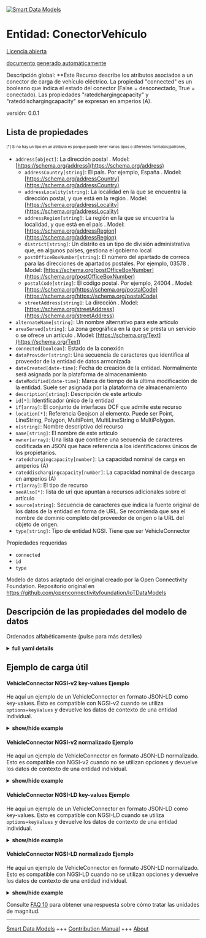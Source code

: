 <!-- 10-Header -->  
[![Smart Data Models](https://smartdatamodels.org/wp-content/uploads/2022/01/SmartDataModels_logo.png "Logo")](https://smartdatamodels.org)  
Entidad: ConectorVehículo  
=========================<!-- /10-Header -->  
<!-- 15-License -->  
[Licencia abierta](https://github.com/smart-data-models//dataModel.OCF/blob/master/VehicleConnector/LICENSE.md)  
[documento generado automáticamente](https://docs.google.com/presentation/d/e/2PACX-1vTs-Ng5dIAwkg91oTTUdt8ua7woBXhPnwavZ0FxgR8BsAI_Ek3C5q97Nd94HS8KhP-r_quD4H0fgyt3/pub?start=false&loop=false&delayms=3000#slide=id.gb715ace035_0_60)  
<!-- /15-License -->  
<!-- 20-Description -->  
Descripción global: **Este Recurso describe los atributos asociados a un conector de carga de vehículo eléctrico. La propiedad "connected" es un booleano que indica el estado del conector (False = desconectado, True = conectado). Las propiedades "ratedchargingcapacity" y "rateddischargingcapacity" se expresan en amperios (A).  
versión: 0.0.1  
<!-- /20-Description -->  
<!-- 30-PropertiesList -->  

## Lista de propiedades  

<sup><sub>[*] Si no hay un tipo en un atributo es porque puede tener varios tipos o diferentes formatos/patrones</sub></sup>.  
- `address[object]`: La dirección postal  . Model: [https://schema.org/address](https://schema.org/address)	- `addressCountry[string]`: El país. Por ejemplo, España  . Model: [https://schema.org/addressCountry](https://schema.org/addressCountry)  
	- `addressLocality[string]`: La localidad en la que se encuentra la dirección postal, y que está en la región  . Model: [https://schema.org/addressLocality](https://schema.org/addressLocality)  
	- `addressRegion[string]`: La región en la que se encuentra la localidad, y que está en el país  . Model: [https://schema.org/addressRegion](https://schema.org/addressRegion)  
	- `district[string]`: Un distrito es un tipo de división administrativa que, en algunos países, gestiona el gobierno local    
	- `postOfficeBoxNumber[string]`: El número del apartado de correos para las direcciones de apartados postales. Por ejemplo, 03578  . Model: [https://schema.org/postOfficeBoxNumber](https://schema.org/postOfficeBoxNumber)  
	- `postalCode[string]`: El código postal. Por ejemplo, 24004  . Model: [https://schema.org/https://schema.org/postalCode](https://schema.org/https://schema.org/postalCode)  
	- `streetAddress[string]`: La dirección  . Model: [https://schema.org/streetAddress](https://schema.org/streetAddress)  
- `alternateName[string]`: Un nombre alternativo para este artículo  - `areaServed[string]`: La zona geográfica en la que se presta un servicio o se ofrece un artículo  . Model: [https://schema.org/Text](https://schema.org/Text)- `connected[boolean]`: Estado de la conexión  - `dataProvider[string]`: Una secuencia de caracteres que identifica al proveedor de la entidad de datos armonizada  - `dateCreated[date-time]`: Fecha de creación de la entidad. Normalmente será asignada por la plataforma de almacenamiento  - `dateModified[date-time]`: Marca de tiempo de la última modificación de la entidad. Suele ser asignada por la plataforma de almacenamiento  - `description[string]`: Descripción de este artículo  - `id[*]`: Identificador único de la entidad  - `if[array]`: El conjunto de interfaces OCF que admite este recurso  - `location[*]`: Referencia Geojson al elemento. Puede ser Point, LineString, Polygon, MultiPoint, MultiLineString o MultiPolygon.  - `n[string]`: Nombre descriptivo del recurso  - `name[string]`: El nombre de este artículo  - `owner[array]`: Una lista que contiene una secuencia de caracteres codificada en JSON que hace referencia a los identificadores únicos de los propietarios.  - `ratedchargingcapacity[number]`: La capacidad nominal de carga en amperios (A)  - `rateddischargingcapacity[number]`: La capacidad nominal de descarga en amperios (A)  - `rt[array]`: El tipo de recurso  - `seeAlso[*]`: lista de uri que apuntan a recursos adicionales sobre el artículo  - `source[string]`: Secuencia de caracteres que indica la fuente original de los datos de la entidad en forma de URL. Se recomienda que sea el nombre de dominio completo del proveedor de origen o la URL del objeto de origen.  - `type[string]`: Tipo de entidad NGSI. Tiene que ser VehicleConnector  <!-- /30-PropertiesList -->  
<!-- 35-RequiredProperties -->  
Propiedades requeridas  
- `connected`  - `id`  - `type`  <!-- /35-RequiredProperties -->  
<!-- 40-RequiredProperties -->  
Modelo de datos adaptado del original creado por la Open Connectivity Foundation. Repositorio original en https://github.com/openconnectivityfoundation/IoTDataModels  
<!-- /40-RequiredProperties -->  
<!-- 50-DataModelHeader -->  
## Descripción de las propiedades del modelo de datos  
Ordenados alfabéticamente (pulse para más detalles)  
<!-- /50-DataModelHeader -->  
<!-- 60-ModelYaml -->  
<details><summary><strong>full yaml details</strong></summary>    
```yaml  
VehicleConnector:    
  description: 'This Resource describes the attributes associated with an electric vehicle charging connector. The Property ''connected'' is a boolean indicating the status of the connector (False = disconnected, True = connected). The Property ''ratedchargingcapacity'' and ''rateddischargingcapacity'' are in Amps (A).'    
  properties:    
    address:    
      description: The mailing address    
      properties:    
        addressCountry:    
          description: 'The country. For example, Spain'    
          type: string    
          x-ngsi:    
            model: https://schema.org/addressCountry    
            type: Property    
        addressLocality:    
          description: 'The locality in which the street address is, and which is in the region'    
          type: string    
          x-ngsi:    
            model: https://schema.org/addressLocality    
            type: Property    
        addressRegion:    
          description: 'The region in which the locality is, and which is in the country'    
          type: string    
          x-ngsi:    
            model: https://schema.org/addressRegion    
            type: Property    
        district:    
          description: 'A district is a type of administrative division that, in some countries, is managed by the local government'    
          type: string    
          x-ngsi:    
            type: Property    
        postOfficeBoxNumber:    
          description: 'The post office box number for PO box addresses. For example, 03578'    
          type: string    
          x-ngsi:    
            model: https://schema.org/postOfficeBoxNumber    
            type: Property    
        postalCode:    
          description: 'The postal code. For example, 24004'    
          type: string    
          x-ngsi:    
            model: https://schema.org/https://schema.org/postalCode    
            type: Property    
        streetAddress:    
          description: The street address    
          type: string    
          x-ngsi:    
            model: https://schema.org/streetAddress    
            type: Property    
        streetNr:    
          description: Number identifying a specific property on a public street    
          type: string    
          x-ngsi:    
            type: Property    
      type: object    
      x-ngsi:    
        model: https://schema.org/address    
        type: Property    
    alternateName:    
      description: An alternative name for this item    
      type: string    
      x-ngsi:    
        type: Property    
    areaServed:    
      description: The geographic area where a service or offered item is provided    
      type: string    
      x-ngsi:    
        model: https://schema.org/Text    
        type: Property    
    connected:    
      description: The connection state    
      readOnly: true    
      type: boolean    
      x-ngsi:    
        type: Property    
    dataProvider:    
      description: A sequence of characters identifying the provider of the harmonised data entity    
      type: string    
      x-ngsi:    
        type: Property    
    dateCreated:    
      description: Entity creation timestamp. This will usually be allocated by the storage platform    
      format: date-time    
      type: string    
      x-ngsi:    
        type: Property    
    dateModified:    
      description: Timestamp of the last modification of the entity. This will usually be allocated by the storage platform    
      format: date-time    
      type: string    
      x-ngsi:    
        type: Property    
    description:    
      description: A description of this item    
      type: string    
      x-ngsi:    
        type: Property    
    id:    
      anyOf:    
        - description: Identifier format of any NGSI entity    
          maxLength: 256    
          minLength: 1    
          pattern: ^[\w\-\.\{\}\$\+\*\[\]`|~^@!,:\\]+$    
          type: string    
          x-ngsi:    
            type: Property    
        - description: Identifier format of any NGSI entity    
          format: uri    
          type: string    
          x-ngsi:    
            type: Property    
      description: Unique identifier of the entity    
      x-ngsi:    
        type: Property    
    if:    
      description: The OCF Interface set supported by this Resource    
      items:    
        enum:    
          - oic.if.s    
          - oic.if.baseline    
        type: string    
      minItems: 2    
      readOnly: true    
      type: array    
      uniqueItems: true    
      x-ngsi:    
        type: Property    
    location:    
      description: 'Geojson reference to the item. It can be Point, LineString, Polygon, MultiPoint, MultiLineString or MultiPolygon'    
      oneOf:    
        - description: Geojson reference to the item. Point    
          properties:    
            bbox:    
              items:    
                type: number    
              minItems: 4    
              type: array    
            coordinates:    
              items:    
                type: number    
              minItems: 2    
              type: array    
            type:    
              enum:    
                - Point    
              type: string    
          required:    
            - type    
            - coordinates    
          title: GeoJSON Point    
          type: object    
          x-ngsi:    
            type: GeoProperty    
        - description: Geojson reference to the item. LineString    
          properties:    
            bbox:    
              items:    
                type: number    
              minItems: 4    
              type: array    
            coordinates:    
              items:    
                items:    
                  type: number    
                minItems: 2    
                type: array    
              minItems: 2    
              type: array    
            type:    
              enum:    
                - LineString    
              type: string    
          required:    
            - type    
            - coordinates    
          title: GeoJSON LineString    
          type: object    
          x-ngsi:    
            type: GeoProperty    
        - description: Geojson reference to the item. Polygon    
          properties:    
            bbox:    
              items:    
                type: number    
              minItems: 4    
              type: array    
            coordinates:    
              items:    
                items:    
                  items:    
                    type: number    
                  minItems: 2    
                  type: array    
                minItems: 4    
                type: array    
              type: array    
            type:    
              enum:    
                - Polygon    
              type: string    
          required:    
            - type    
            - coordinates    
          title: GeoJSON Polygon    
          type: object    
          x-ngsi:    
            type: GeoProperty    
        - description: Geojson reference to the item. MultiPoint    
          properties:    
            bbox:    
              items:    
                type: number    
              minItems: 4    
              type: array    
            coordinates:    
              items:    
                items:    
                  type: number    
                minItems: 2    
                type: array    
              type: array    
            type:    
              enum:    
                - MultiPoint    
              type: string    
          required:    
            - type    
            - coordinates    
          title: GeoJSON MultiPoint    
          type: object    
          x-ngsi:    
            type: GeoProperty    
        - description: Geojson reference to the item. MultiLineString    
          properties:    
            bbox:    
              items:    
                type: number    
              minItems: 4    
              type: array    
            coordinates:    
              items:    
                items:    
                  items:    
                    type: number    
                  minItems: 2    
                  type: array    
                minItems: 2    
                type: array    
              type: array    
            type:    
              enum:    
                - MultiLineString    
              type: string    
          required:    
            - type    
            - coordinates    
          title: GeoJSON MultiLineString    
          type: object    
          x-ngsi:    
            type: GeoProperty    
        - description: Geojson reference to the item. MultiLineString    
          properties:    
            bbox:    
              items:    
                type: number    
              minItems: 4    
              type: array    
            coordinates:    
              items:    
                items:    
                  items:    
                    items:    
                      type: number    
                    minItems: 2    
                    type: array    
                  minItems: 4    
                  type: array    
                type: array    
              type: array    
            type:    
              enum:    
                - MultiPolygon    
              type: string    
          required:    
            - type    
            - coordinates    
          title: GeoJSON MultiPolygon    
          type: object    
          x-ngsi:    
            type: GeoProperty    
      x-ngsi:    
        type: GeoProperty    
    n:    
      description: Friendly name of the Resource    
      maxLength: 64    
      readOnly: true    
      type: string    
      x-ngsi:    
        type: Property    
    name:    
      description: The name of this item    
      type: string    
      x-ngsi:    
        type: Property    
    owner:    
      description: A List containing a JSON encoded sequence of characters referencing the unique Ids of the owner(s)    
      items:    
        anyOf:    
          - description: Identifier format of any NGSI entity    
            maxLength: 256    
            minLength: 1    
            pattern: ^[\w\-\.\{\}\$\+\*\[\]`|~^@!,:\\]+$    
            type: string    
            x-ngsi:    
              type: Property    
          - description: Identifier format of any NGSI entity    
            format: uri    
            type: string    
            x-ngsi:    
              type: Property    
        description: Unique identifier of the entity    
        x-ngsi:    
          type: Property    
      type: array    
      x-ngsi:    
        type: Property    
    ratedchargingcapacity:    
      description: The rated charging capacity in Amps (A)    
      readOnly: true    
      type: number    
      x-ngsi:    
        type: Property    
    rateddischargingcapacity:    
      description: The rated discharging capacity in Amps (A)    
      readOnly: true    
      type: number    
      x-ngsi:    
        type: Property    
    rt:    
      description: The Resource Type    
      items:    
        enum:    
          - oic.r.vehicle.connector    
        maxLength: 64    
        type: string    
      minItems: 1    
      readOnly: true    
      type: array    
      uniqueItems: true    
      x-ngsi:    
        type: Property    
    seeAlso:    
      description: list of uri pointing to additional resources about the item    
      oneOf:    
        - items:    
            format: uri    
            type: string    
          minItems: 1    
          type: array    
        - format: uri    
          type: string    
      x-ngsi:    
        type: Property    
    source:    
      description: 'A sequence of characters giving the original source of the entity data as a URL. Recommended to be the fully qualified domain name of the source provider, or the URL to the source object'    
      type: string    
      x-ngsi:    
        type: Property    
    type:    
      description: NGSI entity type. It has to be VehicleConnector    
      enum:    
        - VehicleConnector    
      type: string    
      x-ngsi:    
        type: Property    
  required:    
    - connected    
    - id    
    - type    
  type: object    
  x-derived-from: https://raw.githubusercontent.com/openconnectivityfoundation/IoTDataModels/master/VehicleConnectorResURI.swagger.json    
  x-disclaimer: 'Redistribution and use in source and binary forms, with or without modification, are permitted  provided that the license conditions are met. Copyleft (c) 2022 Contributors to Smart Data Models Program'    
  x-license-url: https://github.com/smart-data-models/dataModel.OCF/blob/master/VehicleConnector/LICENSE.md    
  x-model-schema: https://smart-data-models.github.io/dataModel.OCF/VehicleConnector/schema.json    
  x-model-tags: OCF    
  x-version: 0.0.1    
```  
</details>    
<!-- /60-ModelYaml -->  
<!-- 70-MiddleNotes -->  
<!-- /70-MiddleNotes -->  
<!-- 80-Examples -->  
## Ejemplo de carga útil  
#### VehicleConnector NGSI-v2 key-values Ejemplo  
He aquí un ejemplo de un VehicleConnector en formato JSON-LD como key-values. Esto es compatible con NGSI-v2 cuando se utiliza `options=keyValues` y devuelve los datos de contexto de una entidad individual.  
<details><summary><strong>show/hide example</strong></summary>    
```json  
{  
  "id": "urn:ngsi-ld:VehicleConnector:id:JADI:02407105",  
  "dateCreated": "1987-12-29T01:28:41Z",  
  "dateModified": "2007-05-07T23:28:25Z",  
  "source": "Contain member fire popular when great join. Data may job social minute beat east.",  
  "name": "Tv run cold might wall force. Site practice certain state.",  
  "alternateName": "Moment oil trade accept. Especially event piece never. Partner security play mission put support just.",  
  "description": "Case ten according yes. Student only side safe enter. Plan fine civil threat imagine.",  
  "dataProvider": "Month without prepare financial. Theory door number Mrs itself third. Remember job middle energy standard image care.",  
  "owner": [  
    "urn:ngsi-ld:VehicleConnector:items:GOHP:94242286",  
    "urn:ngsi-ld:VehicleConnector:items:DNMA:32514112"  
  ],  
  "seeAlso": [  
    "urn:ngsi-ld:VehicleConnector:items:FHFN:25053328",  
    "urn:ngsi-ld:VehicleConnector:items:JUMC:26636842"  
  ],  
  "location": {  
    "type": "Point",  
    "coordinates": [  
      -65.886465,  
      -22.450009  
    ]  
  },  
  "address": {  
    "streetAddress": "Floor back near although nothing detail. Cultural result page project miss form college. Improve yeah walk sure she whose.",  
    "addressLocality": "Including record happen claim. Itself worry hospital career likely that local. House professional husband record enough set focus. Public goal bank current star begin house.",  
    "addressRegion": "Quality live force just including official. Need season side middle.",  
    "addressCountry": "Under debate city today seem. Rate sing test sport series. Tough public imagine officer answer.",  
    "postalCode": "Health anyone product figure wonder here. You several admit establish everyone age wall. Measure information together technology. Size wish risk move cause Democrat.",  
    "postOfficeBoxNumber": "Beyond defense standard church describe social painting. Matter child capital new sometimes its right. Fact worry fish phone."  
  },  
  "areaServed": "Southern hour success toward agree choose environment. Size feel his computer door eat weight eye.",  
  "rt": [  
    "oic.r.vehicle.connector",  
    "oic.r.vehicle.connector"  
  ],  
  "connected": {  
    "type": "Property",  
    "value": true  
  },  
  "ratedchargingcapacity": {  
    "type": "Property",  
    "value": 385.6  
  },  
  "rateddischargingcapacity": {  
    "type": "Property",  
    "value": 679.8  
  },  
  "n": "East man seven explain worry nation choice. Whether trouble young perhaps friend course. As vote hour professional across home.",  
  "if": [  
    "oic.if.baseline",  
    "oic.if.s"  
  ],  
  "type": "VehicleConnector"  
}  
```  
</details>  
#### VehicleConnector NGSI-v2 normalizado Ejemplo  
He aquí un ejemplo de VehicleConnector en formato JSON-LD normalizado. Esto es compatible con NGSI-v2 cuando no se utilizan opciones y devuelve los datos de contexto de una entidad individual.  
<details><summary><strong>show/hide example</strong></summary>    
```json  
{  
  "id": {  
    "type": "string",  
    "value": "urn:ngsi-ld:VehicleConnector:id:JADI:02407105"  
  },  
  "dateCreated": {  
    "format": "date-time",  
    "type": "string",  
    "value": "1987-12-29T01:28:41Z"  
  },  
  "dateModified": {  
    "format": "date-time",  
    "type": "string",  
    "value": "2007-05-07T23:28:25Z"  
  },  
  "source": {  
    "type": "string",  
    "value": "Contain member fire popular when great join. Data may job social minute beat east."  
  },  
  "name": {  
    "type": "string",  
    "value": "Tv run cold might wall force. Site practice certain state."  
  },  
  "alternateName": {  
    "type": "string",  
    "value": "Moment oil trade accept. Especially event piece never. Partner security play mission put support just."  
  },  
  "description": {  
    "type": "string",  
    "value": "Case ten according yes. Student only side safe enter. Plan fine civil threat imagine."  
  },  
  "dataProvider": {  
    "type": "string",  
    "value": "Month without prepare financial. Theory door number Mrs itself third. Remember job middle energy standard image care."  
  },  
  "owner": {  
    "type": "array",  
    "value": [  
      "urn:ngsi-ld:VehicleConnector:items:GOHP:94242286",  
      "urn:ngsi-ld:VehicleConnector:items:DNMA:32514112"  
    ]  
  },  
  "seeAlso": {  
    "type": "array",  
    "value": [  
      "urn:ngsi-ld:VehicleConnector:items:FHFN:25053328",  
      "urn:ngsi-ld:VehicleConnector:items:JUMC:26636842"  
    ]  
  },  
  "location": {  
    "type": "object",  
    "value": {  
      "type": "Point",  
      "coordinates": [  
        -65.886465,  
        -22.450009  
      ]  
    }  
  },  
  "address": {  
    "type": "object",  
    "value": {  
      "streetAddress": "Floor back near although nothing detail. Cultural result page project miss form college. Improve yeah walk sure she whose.",  
      "addressLocality": "Including record happen claim. Itself worry hospital career likely that local. House professional husband record enough set focus. Public goal bank current star begin house.",  
      "addressRegion": "Quality live force just including official. Need season side middle.",  
      "addressCountry": "Under debate city today seem. Rate sing test sport series. Tough public imagine officer answer.",  
      "postalCode": "Health anyone product figure wonder here. You several admit establish everyone age wall. Measure information together technology. Size wish risk move cause Democrat.",  
      "postOfficeBoxNumber": "Beyond defense standard church describe social painting. Matter child capital new sometimes its right. Fact worry fish phone."  
    }  
  },  
  "areaServed": {  
    "type": "string",  
    "value": "Southern hour success toward agree choose environment. Size feel his computer door eat weight eye."  
  },  
  "rt": {  
    "type": "array",  
    "value": [  
      "oic.r.vehicle.connector",  
      "oic.r.vehicle.connector"  
    ]  
  },  
  "connected": {  
    "type": "object",  
    "value": {  
      "type": "Property",  
      "value": true  
    }  
  },  
  "ratedchargingcapacity": {  
    "type": "object",  
    "value": {  
      "type": "Property",  
      "value": 385.6  
    }  
  },  
  "rateddischargingcapacity": {  
    "type": "object",  
    "value": {  
      "type": "Property",  
      "value": 679.8  
    }  
  },  
  "n": {  
    "type": "string",  
    "value": "East man seven explain worry nation choice. Whether trouble young perhaps friend course. As vote hour professional across home."  
  },  
  "if": {  
    "type": "array",  
    "value": [  
      "oic.if.baseline",  
      "oic.if.s"  
    ]  
  },  
  "type": {  
    "type": "string",  
    "value": "VehicleConnector"  
  }  
}  
```  
</details>  
#### VehicleConnector NGSI-LD key-values Ejemplo  
He aquí un ejemplo de un VehicleConnector en formato JSON-LD como key-values. Esto es compatible con NGSI-LD cuando se utiliza `options=keyValues` y devuelve los datos de contexto de una entidad individual.  
<details><summary><strong>show/hide example</strong></summary>    
```json  
{  
    "id": "urn:ngsi-ld:VehicleConnector:id:JADI:02407105",  
    "dateCreated": "1987-12-29T01:28:41Z",  
    "dateModified": "2007-05-07T23:28:25Z",  
    "source": "Contain member fire popular when great join. Data may job social minute beat east.",  
    "name": "Tv run cold might wall force. Site practice certain state.",  
    "alternateName": "Moment oil trade accept. Especially event piece never. Partner security play mission put support just.",  
    "description": "Case ten according yes. Student only side safe enter. Plan fine civil threat imagine.",  
    "dataProvider": "Month without prepare financial. Theory door number Mrs itself third. Remember job middle energy standard image care.",  
    "owner": [  
        "urn:ngsi-ld:VehicleConnector:items:GOHP:94242286",  
        "urn:ngsi-ld:VehicleConnector:items:DNMA:32514112"  
    ],  
    "seeAlso": [  
        "urn:ngsi-ld:VehicleConnector:items:FHFN:25053328",  
        "urn:ngsi-ld:VehicleConnector:items:JUMC:26636842"  
    ],  
    "location": {  
        "type": "Point",  
        "coordinates": [  
            -65.886465,  
            -22.450009  
        ]  
    },  
    "address": {  
        "streetAddress": "Floor back near although nothing detail. Cultural result page project miss form college. Improve yeah walk sure she whose.",  
        "addressLocality": "Including record happen claim. Itself worry hospital career likely that local. House professional husband record enough set focus. Public goal bank current star begin house.",  
        "addressRegion": "Quality live force just including official. Need season side middle.",  
        "addressCountry": "Under debate city today seem. Rate sing test sport series. Tough public imagine officer answer.",  
        "postalCode": "Health anyone product figure wonder here. You several admit establish everyone age wall. Measure information together technology. Size wish risk move cause Democrat.",  
        "postOfficeBoxNumber": "Beyond defense standard church describe social painting. Matter child capital new sometimes its right. Fact worry fish phone."  
    },  
    "areaServed": "Southern hour success toward agree choose environment. Size feel his computer door eat weight eye.",  
    "rt": [  
        "oic.r.vehicle.connector",  
        "oic.r.vehicle.connector"  
    ],  
    "connected": {  
        "type": "Property",  
        "value": true  
    },  
    "ratedchargingcapacity": {  
        "type": "Property",  
        "value": 385.6  
    },  
    "rateddischargingcapacity": {  
        "type": "Property",  
        "value": 679.8  
    },  
    "n": "East man seven explain worry nation choice. Whether trouble young perhaps friend course. As vote hour professional across home.",  
    "if": [  
        "oic.if.baseline",  
        "oic.if.s"  
    ],  
    "type": "VehicleConnector",  
    "@context": [  
        "https://smartdatamodels.org/context.jsonld",  
        "https://raw.githubusercontent.com/smart-data-models/dataModel.OCF/master/context.jsonld"  
    ]  
}  
```  
</details>  
#### VehicleConnector NGSI-LD normalizado Ejemplo  
He aquí un ejemplo de VehicleConnector en formato JSON-LD normalizado. Esto es compatible con NGSI-LD cuando no se utilizan opciones y devuelve los datos de contexto de una entidad individual.  
<details><summary><strong>show/hide example</strong></summary>    
```json  
{  
    "id": "urn:ngsi-ld:VehicleConnector:id:KJFN:91046688",  
    "dateCreated": {  
        "type": "Property",  
        "value": {  
            "@type": "DateTime",  
            "@value": "1979-06-19T14:53:09Z"  
        }  
    },  
    "dateModified": {  
        "type": "Property",  
        "value": {  
            "@type": "DateTime",  
            "@value": "1984-01-17T10:15:27Z"  
        }  
    },  
    "source": {  
        "type": "Property",  
        "value": "Nice kind who a very animal yourself. Cause performance professional parent."  
    },  
    "name": {  
        "type": "Property",  
        "value": "Mean political investment movie never. Look only base play."  
    },  
    "alternateName": {  
        "type": "Property",  
        "value": "Finally nature about degree. But upon cost agreement force continue have. Win even rule especially send and subject."  
    },  
    "description": {  
        "type": "Property",  
        "value": "Less easy state possible much. Cut size east. Rule also care since. Could line foot different."  
    },  
    "dataProvider": {  
        "type": "Property",  
        "value": "Concern blood during trip address key. Artist above little tend without cover."  
    },  
    "owner": {  
        "type": "Property",  
        "value": [  
            "urn:ngsi-ld:VehicleConnector:items:QZMD:32671659",  
            "urn:ngsi-ld:VehicleConnector:items:OWTS:91756327"  
        ]  
    },  
    "seeAlso": {  
        "type": "Property",  
        "value": [  
            "urn:ngsi-ld:VehicleConnector:items:DJCP:79960404"  
        ]  
    },  
    "location": {  
        "type": "Property",  
        "value": {  
            "type": "Point",  
            "coordinates": [  
                -22.827501,  
                -44.485689  
            ]  
        }  
    },  
    "address": {  
        "type": "Property",  
        "value": {  
            "streetAddress": "Fill science against describe include sign. Air man develop oil shake scene fall. Bring though production science.",  
            "addressLocality": "Draw necessary store catch. Teach half southern understand. Oil mission own move establish available beyond.",  
            "addressRegion": "Bring sound risk they general. Position officer song knowledge war none.",  
            "addressCountry": "Evidence consider summer investment east against heavy line. Course every whole perhaps them fear. End collection report. Interview not goal ground political continue.",  
            "postalCode": "Education thus oil end those. Up feeling approach fire run challenge dog.",  
            "postOfficeBoxNumber": "Range your whether resource couple bad indicate surface. Head expert in data wonder. Song black write happy several billion."  
        }  
    },  
    "areaServed": {  
        "type": "Property",  
        "value": "Common him rest understand however color. Answer add during admit they quickly need."  
    },  
    "rt": {  
        "type": "Property",  
        "value": [  
            "oic.r.vehicle.connector"  
        ]  
    },  
    "connected": {  
        "type": "Property",  
        "value": false  
    },  
    "ratedchargingcapacity": {  
        "type": "Property",  
        "value": 519.5  
    },  
    "rateddischargingcapacity": {  
        "type": "Property",  
        "value": 460.6  
    },  
    "n": {  
        "type": "Property",  
        "value": "Education particularly employee trade. Dinner research big hope least accept analysis."  
    },  
    "if": {  
        "type": "Property",  
        "value": [  
            "oic.if.baseline",  
            "oic.if.s"  
        ]  
    },  
    "type": "VehicleConnector",  
    "@context": [  
        "https://smartdatamodels.org/context.jsonld",  
        "https://raw.githubusercontent.com/smart-data-models/dataModel.OCF/master/context.jsonld"  
    ]  
}  
```  
</details><!-- /80-Examples -->  
<!-- 90-FooterNotes -->  
<!-- /90-FooterNotes -->  
<!-- 95-Units -->  
Consulte [FAQ 10](https://smartdatamodels.org/index.php/faqs/) para obtener una respuesta sobre cómo tratar las unidades de magnitud.  
<!-- /95-Units -->  
<!-- 97-LastFooter -->  
---  
[Smart Data Models](https://smartdatamodels.org) +++ [Contribution Manual](https://bit.ly/contribution_manual) +++ [About](https://bit.ly/Introduction_SDM)<!-- /97-LastFooter -->  
